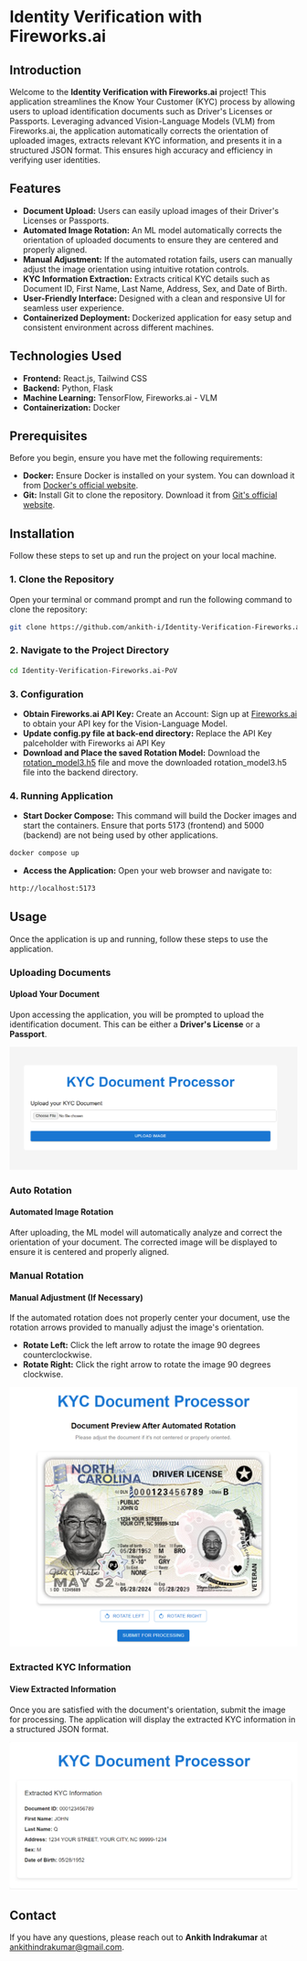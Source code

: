 # Identity Verification with Fireworks.ai

## Introduction

Welcome to the **Identity Verification with Fireworks.ai** project! This application streamlines the Know Your Customer (KYC) process by allowing users to upload identification documents such as Driver's Licenses or Passports. Leveraging advanced Vision-Language Models (VLM) from Fireworks.ai, the application automatically corrects the orientation of uploaded images, extracts relevant KYC information, and presents it in a structured JSON format. This ensures high accuracy and efficiency in verifying user identities.

## Features

- **Document Upload:** Users can easily upload images of their Driver's Licenses or Passports.
- **Automated Image Rotation:** An ML model automatically corrects the orientation of uploaded documents to ensure they are centered and properly aligned.
- **Manual Adjustment:** If the automated rotation fails, users can manually adjust the image orientation using intuitive rotation controls.
- **KYC Information Extraction:** Extracts critical KYC details such as Document ID, First Name, Last Name, Address, Sex, and Date of Birth.
- **User-Friendly Interface:** Designed with a clean and responsive UI for seamless user experience.
- **Containerized Deployment:** Dockerized application for easy setup and consistent environment across different machines.

## Technologies Used

- **Frontend:** React.js, Tailwind CSS
- **Backend:** Python, Flask
- **Machine Learning:** TensorFlow, Fireworks.ai - VLM
- **Containerization:** Docker

## Prerequisites

Before you begin, ensure you have met the following requirements:

- **Docker:** Ensure Docker is installed on your system. You can download it from [Docker's official website](https://www.docker.com/products/docker-desktop).
- **Git:** Install Git to clone the repository. Download it from [Git's official website](https://git-scm.com/downloads).

## Installation

Follow these steps to set up and run the project on your local machine.

### 1. Clone the Repository

Open your terminal or command prompt and run the following command to clone the repository:

```bash
git clone https://github.com/ankith-i/Identity-Verification-Fireworks.ai-PoV.git
```
### 2. Navigate to the Project Directory

```bash
cd Identity-Verification-Fireworks.ai-PoV
```

### 3. Configuration

- **Obtain Fireworks.ai API Key:** Create an Account: Sign up at [Fireworks.ai](https://fireworks.ai/login) to obtain your API key for the Vision-Language Model.
- **Update config.py file at back-end directory:** Replace the API Key palceholder with Fireworks ai API Key
- **Download and Place the saved Rotation Model:** Download the [rotation_model3.h5](https://drive.google.com/file/d/1-1EFSU0cm_ueswb0_9nEb_kFtm3ZZ_qJ/view?usp=drive_link) file and move the downloaded rotation_model3.h5 file into the backend directory.

### 4. Running Application

- **Start Docker Compose:** This command will build the Docker images and start the containers. Ensure that ports 5173 (frontend) and 5000 (backend) are not being used by other applications.

```bash
docker compose up
```
- **Access the Application:** Open your web browser and navigate to:
```bash
http://localhost:5173
```
## Usage

Once the application is up and running, follow these steps to use the application.

### Uploading Documents

#### Upload Your Document

Upon accessing the application, you will be prompted to upload the identification document. This can be either a **Driver's License** or a **Passport**.

![Upload Document Screenshot](images/Upload.png)

### Auto Rotation

#### Automated Image Rotation

After uploading, the ML model will automatically analyze and correct the orientation of your document. The corrected image will be displayed to ensure it is centered and properly aligned.

### Manual Rotation

#### Manual Adjustment (If Necessary)

If the automated rotation does not properly center your document, use the rotation arrows provided to manually adjust the image's orientation.

- **Rotate Left:** Click the left arrow to rotate the image 90 degrees counterclockwise.
- **Rotate Right:** Click the right arrow to rotate the image 90 degrees clockwise.

![Rotation UI Screenshot](images/Rotated.png)

### Extracted KYC Information

#### View Extracted Information

Once you are satisfied with the document's orientation, submit the image for processing. The application will display the extracted KYC information in a structured JSON format.

![Extracted KYC Information Screenshot](images/KYC_Extracted.png)

## Contact
If you have any questions, please reach out to **Ankith Indrakumar** at [ankithindrakumar@gmail.com](mailto:ankithindrakumar@gmail.com).


